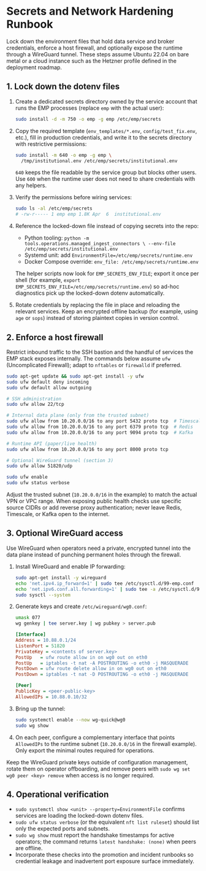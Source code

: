 # Secrets and Network Hardening Runbook

Lock down the environment files that hold data service and broker credentials,
enforce a host firewall, and optionally expose the runtime through a WireGuard
tunnel. These steps assume Ubuntu 22.04 on bare metal or a cloud instance such
as the Hetzner profile defined in the deployment roadmap.

## 1. Lock down the dotenv files

1. Create a dedicated secrets directory owned by the service account that runs
   the EMP processes (replace `emp` with the actual user):

   ```bash
   sudo install -d -m 750 -o emp -g emp /etc/emp/secrets
   ```

2. Copy the required template (`env_templates/*.env`, `config/test_fix.env`,
   etc.), fill in production credentials, and write it to the secrets
   directory with restrictive permissions:

   ```bash
   sudo install -m 640 -o emp -g emp \ 
     /tmp/institutional.env /etc/emp/secrets/institutional.env
   ```

   `640` keeps the file readable by the service group but blocks other users.
   Use `600` when the runtime user does not need to share credentials with any
   helpers.

3. Verify the permissions before wiring services:

   ```bash
   sudo ls -al /etc/emp/secrets
   # -rw-r----- 1 emp emp 1.8K Apr  6  institutional.env
   ```

4. Reference the locked-down file instead of copying secrets into the repo:

   - Python tooling: `python -m tools.operations.managed_ingest_connectors \
     --env-file /etc/emp/secrets/institutional.env`
   - Systemd unit: add `EnvironmentFile=/etc/emp/secrets/runtime.env`
   - Docker Compose override: `env_file: /etc/emp/secrets/runtime.env`

   The helper scripts now look for `EMP_SECRETS_ENV_FILE`; export it once per
   shell (for example, `export EMP_SECRETS_ENV_FILE=/etc/emp/secrets/runtime.env`)
   so ad-hoc diagnostics pick up the locked-down dotenv automatically.

5. Rotate credentials by replacing the file in place and reloading the
   relevant services. Keep an encrypted offline backup (for example, using
   `age` or `sops`) instead of storing plaintext copies in version control.

## 2. Enforce a host firewall

Restrict inbound traffic to the SSH bastion and the handful of services the EMP
stack exposes internally. The commands below assume `ufw` (Uncomplicated
Firewall); adapt to `nftables` or `firewalld` if preferred.

```bash
sudo apt-get update && sudo apt-get install -y ufw
sudo ufw default deny incoming
sudo ufw default allow outgoing

# SSH administration
sudo ufw allow 22/tcp

# Internal data plane (only from the trusted subnet)
sudo ufw allow from 10.20.0.0/16 to any port 5432 proto tcp  # TimescaleDB
sudo ufw allow from 10.20.0.0/16 to any port 6379 proto tcp  # Redis
sudo ufw allow from 10.20.0.0/16 to any port 9094 proto tcp  # Kafka

# Runtime API (paper/live health)
sudo ufw allow from 10.20.0.0/16 to any port 8000 proto tcp

# Optional WireGuard tunnel (section 3)
sudo ufw allow 51820/udp

sudo ufw enable
sudo ufw status verbose
```

Adjust the trusted subnet (`10.20.0.0/16` in the example) to match the actual
VPN or VPC range. When exposing public health checks use specific source CIDRs
or add reverse proxy authentication; never leave Redis, Timescale, or Kafka
open to the internet.

## 3. Optional WireGuard access

Use WireGuard when operators need a private, encrypted tunnel into the data
plane instead of punching permanent holes through the firewall.

1. Install WireGuard and enable IP forwarding:

   ```bash
   sudo apt-get install -y wireguard
   echo 'net.ipv4.ip_forward=1' | sudo tee /etc/sysctl.d/99-emp.conf
   echo 'net.ipv6.conf.all.forwarding=1' | sudo tee -a /etc/sysctl.d/99-emp.conf
   sudo sysctl --system
   ```

2. Generate keys and create `/etc/wireguard/wg0.conf`:

   ```bash
   umask 077
   wg genkey | tee server.key | wg pubkey > server.pub
   ```

   ```ini
   [Interface]
   Address = 10.88.0.1/24
   ListenPort = 51820
   PrivateKey = <contents of server.key>
   PostUp   = ufw route allow in on wg0 out on eth0
   PostUp   = iptables -t nat -A POSTROUTING -o eth0 -j MASQUERADE
   PostDown = ufw route delete allow in on wg0 out on eth0
   PostDown = iptables -t nat -D POSTROUTING -o eth0 -j MASQUERADE

   [Peer]
   PublicKey = <peer-public-key>
   AllowedIPs = 10.88.0.10/32
   ```

3. Bring up the tunnel:

   ```bash
   sudo systemctl enable --now wg-quick@wg0
   sudo wg show
   ```

4. On each peer, configure a complementary interface that points `AllowedIPs`
   to the runtime subnet (`10.20.0.0/16` in the firewall example). Only export
   the minimal routes required for operations.

Keep the WireGuard private keys outside of configuration management, rotate
them on operator offboarding, and remove peers with `sudo wg set wg0 peer
<key> remove` when access is no longer required.

## 4. Operational verification

- `sudo systemctl show <unit> --property=EnvironmentFile` confirms services are
  loading the locked-down dotenv files.
- `sudo ufw status verbose` (or the equivalent `nft list ruleset`) should list
  only the expected ports and subnets.
- `sudo wg show` must report the handshake timestamps for active operators; the
  command returns `latest handshake: (none)` when peers are offline.
- Incorporate these checks into the promotion and incident runbooks so
  credential leakage and inadvertent port exposure surface immediately.
